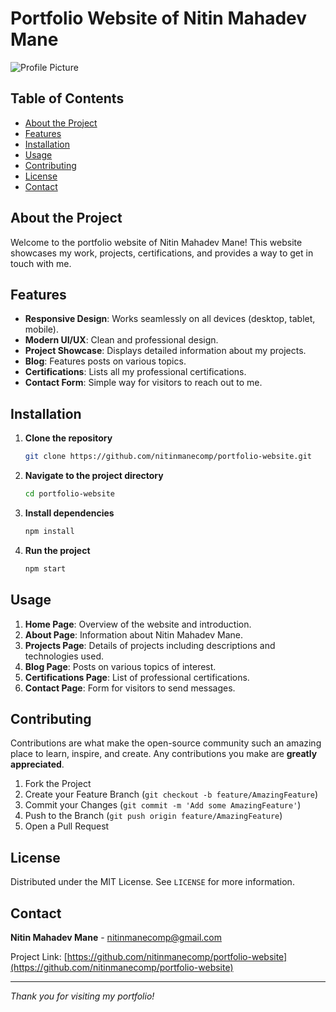# Portfolio Website of Nitin Mahadev Mane

![Profile Picture](assets/mypic1.PNG)

## Table of Contents
- [About the Project](#about-the-project)
- [Features](#features)
- [Installation](#installation)
- [Usage](#usage)
- [Contributing](#contributing)
- [License](#license)
- [Contact](#contact)

## About the Project
Welcome to the portfolio website of Nitin Mahadev Mane! This website showcases my work, projects, certifications, and provides a way to get in touch with me.

## Features
- **Responsive Design**: Works seamlessly on all devices (desktop, tablet, mobile).
- **Modern UI/UX**: Clean and professional design.
- **Project Showcase**: Displays detailed information about my projects.
- **Blog**: Features posts on various topics.
- **Certifications**: Lists all my professional certifications.
- **Contact Form**: Simple way for visitors to reach out to me.

## Installation
1. **Clone the repository**
    ```sh
    git clone https://github.com/nitinmanecomp/portfolio-website.git
    ```
2. **Navigate to the project directory**
    ```sh
    cd portfolio-website
    ```
3. **Install dependencies**
    ```sh
    npm install
    ```
4. **Run the project**
    ```sh
    npm start
    ```

## Usage
1. **Home Page**: Overview of the website and introduction.
2. **About Page**: Information about Nitin Mahadev Mane.
3. **Projects Page**: Details of projects including descriptions and technologies used.
4. **Blog Page**: Posts on various topics of interest.
5. **Certifications Page**: List of professional certifications.
6. **Contact Page**: Form for visitors to send messages.

## Contributing
Contributions are what make the open-source community such an amazing place to learn, inspire, and create. Any contributions you make are **greatly appreciated**.

1. Fork the Project
2. Create your Feature Branch (`git checkout -b feature/AmazingFeature`)
3. Commit your Changes (`git commit -m 'Add some AmazingFeature'`)
4. Push to the Branch (`git push origin feature/AmazingFeature`)
5. Open a Pull Request

## License
Distributed under the MIT License. See `LICENSE` for more information.

## Contact
**Nitin Mahadev Mane** - [nitinmanecomp@gmail.com](mailto:nitinmanecomp@gmail.com)

Project Link: [https://github.com/nitinmanecomp/portfolio-website](https://github.com/nitinmanecomp/portfolio-website)

---

_Thank you for visiting my portfolio!_
